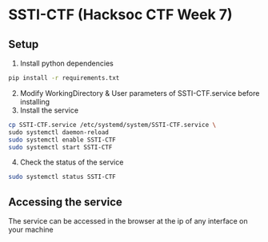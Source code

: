 # SSTI-CTF (Hacksoc CTF Week 7)

## Setup

1. Install python dependencies
```bash
pip install -r requirements.txt
```

2. Modify WorkingDirectory & User parameters of SSTI-CTF.service before installing
&nbsp;
3. Install the service

```bash
cp SSTI-CTF.service /etc/systemd/system/SSTI-CTF.service \
sudo systemctl daemon-reload
sudo systemctl enable SSTI-CTF
sudo systemctl start SSTI-CTF
```

4. Check the status of the service

```bash
sudo systemctl status SSTI-CTF
```

## Accessing the service

The service can be accessed in the browser at the ip of any interface on your machine
